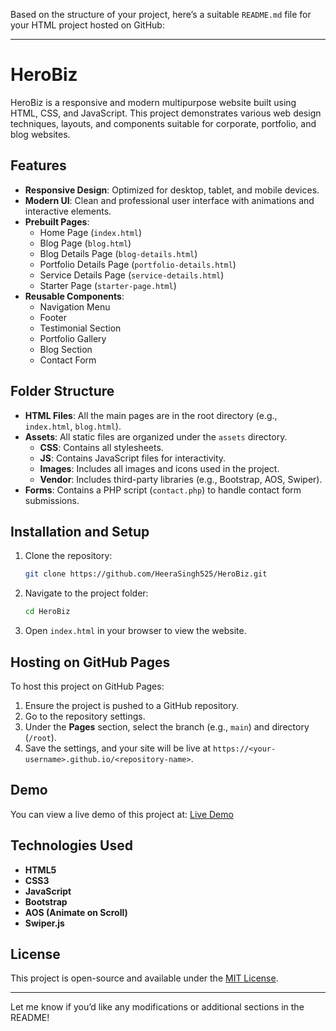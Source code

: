 Based on the structure of your project, here’s a suitable `README.md` file for your HTML project hosted on GitHub:

---

# HeroBiz

HeroBiz is a responsive and modern multipurpose website built using HTML, CSS, and JavaScript. This project demonstrates various web design techniques, layouts, and components suitable for corporate, portfolio, and blog websites.

## Features

- **Responsive Design**: Optimized for desktop, tablet, and mobile devices.
- **Modern UI**: Clean and professional user interface with animations and interactive elements.
- **Prebuilt Pages**:
  - Home Page (`index.html`)
  - Blog Page (`blog.html`)
  - Blog Details Page (`blog-details.html`)
  - Portfolio Details Page (`portfolio-details.html`)
  - Service Details Page (`service-details.html`)
  - Starter Page (`starter-page.html`)
- **Reusable Components**:
  - Navigation Menu
  - Footer
  - Testimonial Section
  - Portfolio Gallery
  - Blog Section
  - Contact Form

## Folder Structure

- **HTML Files**: All the main pages are in the root directory (e.g., `index.html`, `blog.html`).
- **Assets**: All static files are organized under the `assets` directory.
  - **CSS**: Contains all stylesheets.
  - **JS**: Contains JavaScript files for interactivity.
  - **Images**: Includes all images and icons used in the project.
  - **Vendor**: Includes third-party libraries (e.g., Bootstrap, AOS, Swiper).
- **Forms**: Contains a PHP script (`contact.php`) to handle contact form submissions.

## Installation and Setup

1. Clone the repository:
   ```bash
   git clone https://github.com/HeeraSingh525/HeroBiz.git
   ```
2. Navigate to the project folder:
   ```bash
   cd HeroBiz
   ```
3. Open `index.html` in your browser to view the website.

## Hosting on GitHub Pages

To host this project on GitHub Pages:

1. Ensure the project is pushed to a GitHub repository.
2. Go to the repository settings.
3. Under the **Pages** section, select the branch (e.g., `main`) and directory (`/root`).
4. Save the settings, and your site will be live at `https://<your-username>.github.io/<repository-name>`.

## Demo

You can view a live demo of this project at: [Live Demo](https://<your-username>.github.io/HeroBiz/)

## Technologies Used

- **HTML5**
- **CSS3**
- **JavaScript**
- **Bootstrap**
- **AOS (Animate on Scroll)**
- **Swiper.js**

## License

This project is open-source and available under the [MIT License](LICENSE).

---

Let me know if you’d like any modifications or additional sections in the README!
